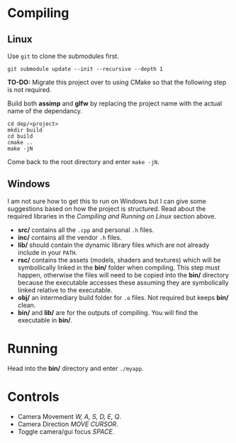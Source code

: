# Compiling
## Linux

Use `git` to clone the submodules first.

	git submodule update --init --recursive --depth 1

**TO-DO:** Migrate this project over to using CMake so that the following step is not required.

Build both **assimp** and **glfw** by replacing the project name with the actual name of the dependancy.

	cd dep/<project>
	mkdir build
	cd build
	cmake ..
	make -jN

Come back to the root directory and enter  `make -jN`.

## Windows
I am not sure how to get this to run on Windows but I can give some suggestions based on how the project is structured. Read about the required libraries in the *Compiling and Running on Linux* section above.

- **src/** contains all the `.cpp` and personal `.h` files.
- **inc/** contains all the vendor `.h` files.
- **lib/** should contain the dynamic library files which are not already include in your `PATH`.
- **rsc/** contains the assets (models, shaders and textures) which will be symbollically linked in the **bin/** folder when compiling. This step must happen, otherwise the files will need to be copied into the **bin/** directory because the executable accesses these assuming they are symbolically linked relative to the executable.
- **obj/** an intermediary build folder for `.o` files. Not required but keeps **bin/** clean.
- **bin/** and **lib/** are for the outputs of compiling. You will find the executable in **bin/**.

# Running
Head into the **bin/** directory and enter `./myapp`.

# Controls
- Camera Movement *W, A, S, D, E, Q*.
- Camera Direction *MOVE CURSOR*.
- Toggle camera/gui focus *SPACE*.
